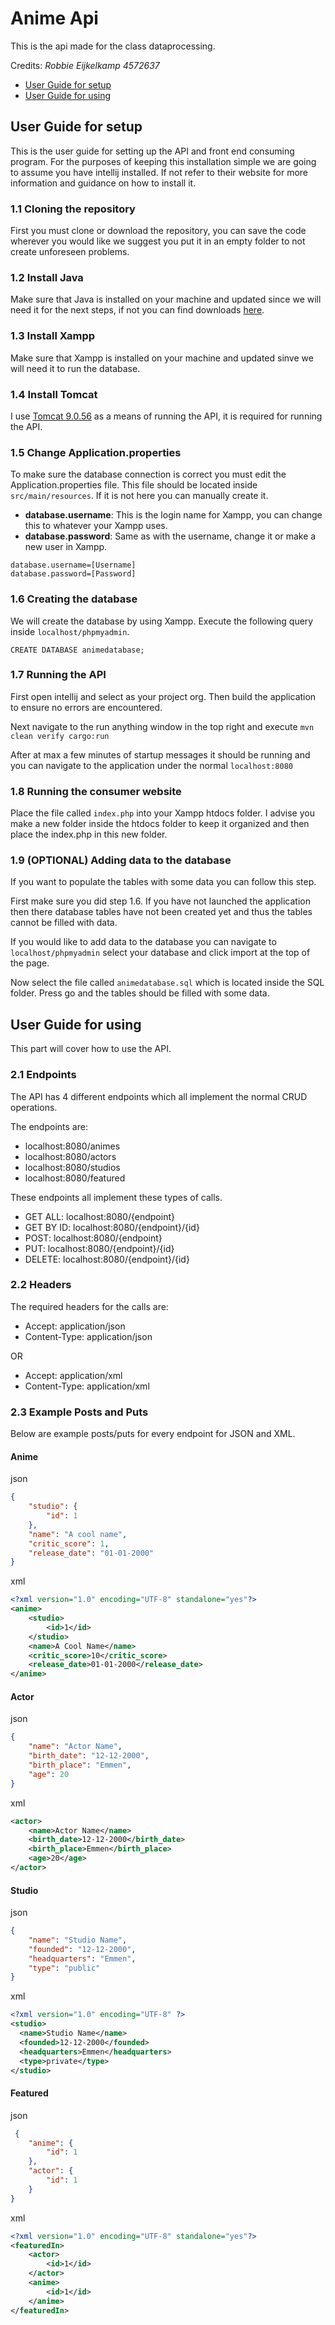 # Anime Api
This is the api made for the class dataprocessing.

Credits: _Robbie Eijkelkamp 4572637_

* [User Guide for setup](https://github.com/Madlyaza/anime-java#user-guide-for-setup)
* [User Guide for using](https://github.com/Madlyaza/anime-java#user-guide-for-using)
 
## User Guide for setup
This is the user guide for setting up the API and front end consuming program.
For the purposes of keeping this installation simple we are going to assume you have intellij installed. If not refer to their website for more information and guidance on how to install it.

### 1.1 Cloning the repository
First you must clone or download the repository, you can save the code wherever you would like we suggest you put it in an empty folder to not create unforeseen problems.

### 1.2 Install Java
Make sure that Java is installed on your machine and updated since we will need it for the next steps, if not you can find downloads [here](https://www.java.com/nl/download/manual.jsp). 

### 1.3 Install Xampp
Make sure that Xampp is installed on your machine and updated sinve we will need it to run the database.

### 1.4 Install Tomcat
I use [Tomcat 9.0.56](https://tomcat.apache.org/download-90.cgi) as a means of running the API, it is required for running the API.

### 1.5 Change Application.properties
To make sure the database connection is correct you must edit the Application.properties file. This file should be located inside ```src/main/resources```. If it is not here you can manually create it.

* **database.username**: This is the login name for Xampp, you can change this to whatever your Xampp uses.
* **database.password**: Same as with the username, change it or make a new user in Xampp.

```properties
database.username=[Username]
database.password=[Password]
```

### 1.6 Creating the database
We will create the database by using Xampp. Execute the following query inside ```localhost/phpmyadmin```.

```mysql
CREATE DATABASE animedatabase;
```

### 1.7 Running the API
First open intellij and select as your project org. Then build the application to ensure no errors are encountered.

Next navigate to the run anything window in the top right and execute ```mvn clean verify cargo:run```

After at max a few minutes of startup messages it should be running and you can navigate to the application under the normal ```localhost:8080```

### 1.8 Running the consumer website
Place the file called ```index.php``` into your Xampp htdocs folder. I advise you make a new folder inside the htdocs folder to keep it organized and then place the index.php in this new folder.

### 1.9 (OPTIONAL) Adding data to the database
If you want to populate the tables with some data you can follow this step.

First make sure you did step 1.6. If you have not launched the application then there database tables have not been created yet and thus the tables cannot be filled with data.

If you would like to add data to the database you can navigate to ```localhost/phpmyadmin``` select your database and click import at the top of the page.

Now select the file called ```animedatabase.sql``` which is located inside the SQL folder. Press go and the tables should be filled with some data.

## User Guide for using
This part will cover how to use the API.

### 2.1 Endpoints
The API has 4 different endpoints which all implement the normal CRUD operations.

The endpoints are:
* localhost:8080/animes
* localhost:8080/actors
* localhost:8080/studios
* localhost:8080/featured

These endpoints all implement these types of calls.
* GET ALL: localhost:8080/{endpoint}
* GET BY ID: localhost:8080/{endpoint}/{id}
* POST: localhost:8080/{endpoint}
* PUT: localhost:8080/{endpoint}/{id}
* DELETE: localhost:8080/{endpoint}/{id}

### 2.2 Headers

The required headers for the calls are:

* Accept: application/json
* Content-Type: application/json

OR

* Accept: application/xml
* Content-Type: application/xml

### 2.3 Example Posts and Puts

Below are example posts/puts for every endpoint for JSON and XML.

#### Anime
json
```json
{
    "studio": {
        "id": 1
    },
    "name": "A cool name",
    "critic_score": 1,
    "release_date": "01-01-2000"
}
```

xml
```xml
<?xml version="1.0" encoding="UTF-8" standalone="yes"?>
<anime>
    <studio>
        <id>1</id>
    </studio>
    <name>A Cool Name</name>
    <critic_score>10</critic_score>
    <release_date>01-01-2000</release_date>
</anime>
```

#### Actor
json
```json
{
    "name": "Actor Name",
    "birth_date": "12-12-2000",
    "birth_place": "Emmen",
    "age": 20
}
```

xml
```xml
<actor>
    <name>Actor Name</name>
    <birth_date>12-12-2000</birth_date>
    <birth_place>Emmen</birth_place>
    <age>20</age>
</actor>
```

#### Studio
json
```json
{
    "name": "Studio Name",
    "founded": "12-12-2000",
    "headquarters": "Emmen",
    "type": "public"
}
```

xml
```xml
<?xml version="1.0" encoding="UTF-8" ?>
<studio>
  <name>Studio Name</name>
  <founded>12-12-2000</founded>
  <headquarters>Emmen</headquarters>
  <type>private</type>
</studio>
```

#### Featured
json
```json
 {
    "anime": {
        "id": 1
    },
    "actor": {
        "id": 1
    }
}
```

xml
```xml
<?xml version="1.0" encoding="UTF-8" standalone="yes"?>
<featuredIn>
    <actor>
        <id>1</id>
    </actor>
    <anime>
        <id>1</id>
    </anime>
</featuredIn>
```



